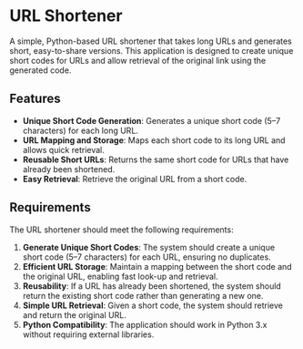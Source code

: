 # URL Shortener

A simple, Python-based URL shortener that takes long URLs and generates short, easy-to-share versions. This application is designed to create unique short codes for URLs and allow retrieval of the original link using the generated code.

## Features

- **Unique Short Code Generation**: Generates a unique short code (5–7 characters) for each long URL.
- **URL Mapping and Storage**: Maps each short code to its long URL and allows quick retrieval.
- **Reusable Short URLs**: Returns the same short code for URLs that have already been shortened.
- **Easy Retrieval**: Retrieve the original URL from a short code.

## Requirements

The URL shortener should meet the following requirements:

1. **Generate Unique Short Codes**: The system should create a unique short code (5–7 characters) for each URL, ensuring no duplicates.
2. **Efficient URL Storage**: Maintain a mapping between the short code and the original URL, enabling fast look-up and retrieval.
3. **Reusability**: If a URL has already been shortened, the system should return the existing short code rather than generating a new one.
4. **Simple URL Retrieval**: Given a short code, the system should retrieve and return the original URL.
5. **Python Compatibility**: The application should work in Python 3.x without requiring external libraries.